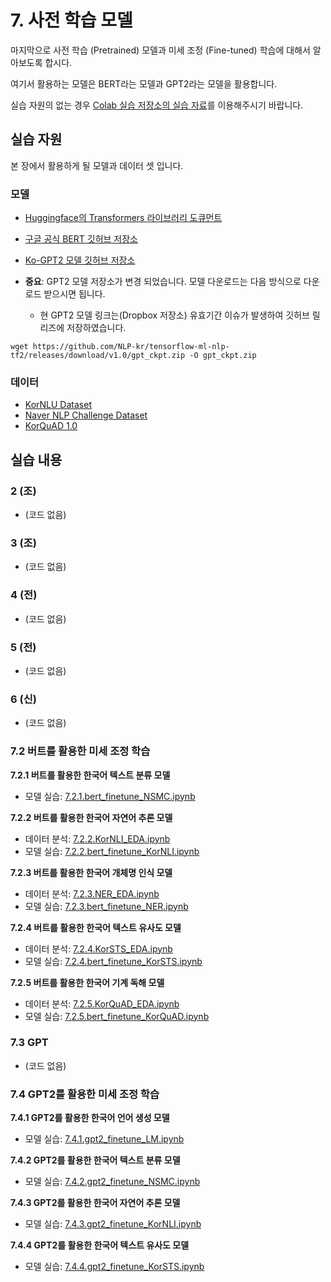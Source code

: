 # 7. 사전 학습 모델

마지막으로 사전 학습 (Pretrained) 모델과 미세 조정 (Fine-tuned) 학습에 대해서 알아보도록 합시다.

여기서 활용하는 모델은 BERT라는 모델과 GPT2라는 모델을 활용합니다.

실습 자원의 없는 경우 [Colab 실습 저장소의 실습 자료](https://github.com/NLP-kr/tensorflow-ml-nlp-tf2-colab)를 이용해주시기 바랍니다.

## 실습 자원

본 장에서 활용하게 될 모델과 데이터 셋 입니다.

### 모델

- [Huggingface의 Transformers 라이브러리 도큐먼트](https://huggingface.co/transformers/)
- [구글 공식 BERT 깃허브 저장소](https://github.com/google-research/bert)
- [Ko-GPT2 모델 깃허브 저장소](https://github.com/SKT-AI/KoGPT2)

- **중요**: GPT2 모델 저장소가 변경 되었습니다. 모델 다운로드는 다음 방식으로 다운로드 받으시면 됩니다. 
   - 현 GPT2 모델 링크는(Dropbox 저장소) 유효기간 이슈가 발생하여 깃허브 릴리즈에 저장하였습니다.
```
wget https://github.com/NLP-kr/tensorflow-ml-nlp-tf2/releases/download/v1.0/gpt_ckpt.zip -O gpt_ckpt.zip
```


### 데이터

- [KorNLU Dataset](https://github.com/kakaobrain/KorNLUDatasets)
- [Naver NLP Challenge Dataset](https://github.com/monologg/korean-ner-pytorch/tree/master/data)
- [KorQuAD 1.0](https://korquad.github.io/KorQuad%201.0/)

## 실습 내용

### 2 (조)
- (코드 없음)

### 3 (조)
- (코드 없음)

### 4 (전)
- (코드 없음)

### 5 (전)
- (코드 없음)

### 6 (신)
- (코드 없음)

### 7.2 버트를 활용한 미세 조정 학습
**7.2.1 버트를 활용한 한국어 텍스트 분류 모델**
- 모델 실습: [7.2.1.bert_finetune_NSMC.ipynb](./7.2.1.bert_finetune_NSMC.ipynb)

**7.2.2 버트를 활용한 한국어 자연어 추론 모델**
- 데이터 분석: [7.2.2.KorNLI_EDA.ipynb](./7.2.2.KorNLI_EDA.ipynb)
- 모델 실습: [7.2.2.bert_finetune_KorNLI.ipynb](./7.2.2.bert_finetune_KorNLI.ipynb)

**7.2.3 버트를 활용한 한국어 개체명 인식 모델**
- 데이터 분석: [7.2.3.NER_EDA.ipynb](./7.2.3.NER_EDA.ipynb)
- 모델 실습: [7.2.3.bert_finetune_NER.ipynb](./7.2.3.bert_finetune_NER.ipynb)

**7.2.4 버트를 활용한 한국어 텍스트 유사도 모델**
- 데이터 분석: [7.2.4.KorSTS_EDA.ipynb](./7.2.4.KorSTS_EDA.ipynb)
- 모델 실습: [7.2.4.bert_finetune_KorSTS.ipynb](./7.2.4.bert_finetune_KorSTS.ipynb)

**7.2.5 버트를 활용한 한국어 기계 독해 모델**
- 데이터 분석: [7.2.5.KorQuAD_EDA.ipynb](./7.2.5.KorQuAD_EDA.ipynb)
- 모델 실습: [7.2.5.bert_finetune_KorQuAD.ipynb](./7.2.5.bert_finetune_KorQuAD.ipynb)

### 7.3 GPT
- (코드 없음)

### 7.4 GPT2를 활용한 미세 조정 학습

**7.4.1 GPT2를 활용한 한국어 언어 생성 모델**
- 모델 실습: [7.4.1.gpt2_finetune_LM.ipynb](./7.4.1.gpt2_finetune_LM.ipynb)

**7.4.2 GPT2를 활용한 한국어 텍스트 분류 모델**
- 모델 실습: [7.4.2.gpt2_finetune_NSMC.ipynb](./7.4.2.gpt2_finetune_NSMC.ipynb)

**7.4.3 GPT2를 활용한 한국어 자연어 추론 모델**
- 모델 실습: [7.4.3.gpt2_finetune_KorNLI.ipynb](./7.4.3.gpt2_finetune_KorNLI.ipynb)

**7.4.4 GPT2를 활용한 한국어 텍스트 유사도 모델**
- 모델 실습: [7.4.4.gpt2_finetune_KorSTS.ipynb](./7.4.4.gpt2_finetune_KorSTS.ipynb)

